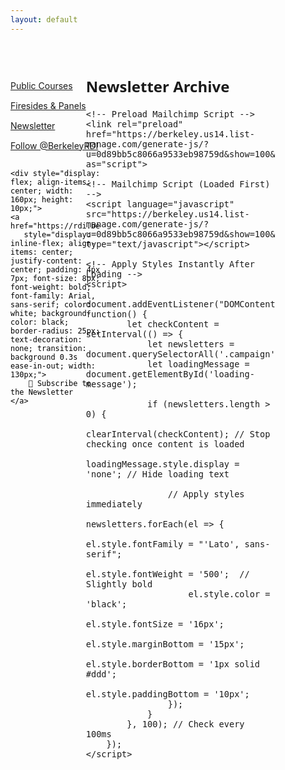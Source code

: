 ```yaml
---
layout: default
---
```


<!-- Sidebar Navigation -->
<div style="color: black; width: 15%; height: auto; margin-top: 60px; position: absolute; display: flex; flex-direction: column; gap: 15px;">
    <a href="/publicCourses" class="nav-url">
        Public Courses
    </a>
    <a href="/firesides" class="nav-url">
        Firesides & Panels
    </a>
    <a href="/newsletter" class="nav-url" style="text-decoration: underline;">
        Newsletter
    </a>
    <a href="https://twitter.com/BerkeleyRDI?ref_src=twsrc%5Etfw" class="twitter-follow-button" data-show-count="false">Follow @BerkeleyRDI</a>
    <script async src="https://platform.twitter.com/widgets.js" charset="utf-8"></script>

    <div style="display: flex; align-items: center; width: 160px; height: 10px;">
    <a href="https://rdi.berkeley.edu/signup" 
       style="display: inline-flex; align-items: center; justify-content: center; padding: 4px 7px; font-size: 8px; font-weight: bold; font-family: Arial, sans-serif; color: white; background-color: black; border-radius: 25px; text-decoration: none; transition: background 0.3s ease-in-out; width: 130px;">
        📩 Subscribe to the Newsletter
    </a>
</div>

</div>

<style>
    .campaign {
    font-family: system-ui, -apple-system, "Segoe UI", Roboto, "Helvetica Neue", "Noto Sans", "Liberation Sans", Arial, sans-serif, "Apple Color Emoji", "Segoe UI Emoji", "Segoe UI Symbol", "Noto Color Emoji";
    font-weight: 500;
    color: black;
    font-size: 16px;
    margin-bottom: 15px;
    border-bottom: 1px solid #ddd;
    padding-bottom: 10px;
    display: block !important;
}

</style>

<!-- Main Content Area -->
<div style="font-size: 16px; font-family: system-ui, -apple-system, 'Segoe UI', Roboto, 'Helvetica Neue', 'Noto Sans', 'Liberation Sans', Arial, sans-serif, 'Apple Color Emoji', 'Segoe UI Emoji', 'Segoe UI Symbol', 'Noto Color Emoji'; font-weight: 400; width: 60%; margin-left: 20%; margin-top: 10px; padding: 20px;">
    <h2>Newsletter Archive</h2>

    <!-- Preload Mailchimp Script -->
    <link rel="preload" href="https://berkeley.us14.list-manage.com/generate-js/?u=0d89bb5c8066a9533eb98759d&show=100&fid=68734" as="script">

    <!-- Mailchimp Script (Loaded First) -->
    <script language="javascript" src="https://berkeley.us14.list-manage.com/generate-js/?u=0d89bb5c8066a9533eb98759d&show=100&fid=68734" type="text/javascript"></script>

    <!-- Apply Styles Instantly After Loading -->
    <script>
        document.addEventListener("DOMContentLoaded", function() {
            let checkContent = setInterval(() => {
                let newsletters = document.querySelectorAll('.campaign');
                let loadingMessage = document.getElementById('loading-message');

                if (newsletters.length > 0) {
                    clearInterval(checkContent); // Stop checking once content is loaded
                    loadingMessage.style.display = 'none'; // Hide loading text

                    // Apply styles immediately
                    newsletters.forEach(el => {
                        el.style.fontFamily = "'Lato', sans-serif";
                        el.style.fontWeight = '500';  // Slightly bold
                        el.style.color = 'black';  
                        el.style.fontSize = '16px'; 
                        el.style.marginBottom = '15px'; 
                        el.style.borderBottom = '1px solid #ddd'; 
                        el.style.paddingBottom = '10px';
                    });
                }
            }, 100); // Check every 100ms
        });
    </script>
</div>
